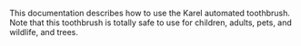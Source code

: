
This documentation describes how to use the Karel automated toothbrush.
Note that this toothbrush is totally safe to use for children, adults, pets, and wildlife, and trees.

